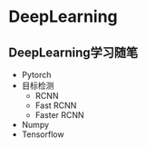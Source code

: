 # DeepLearning
## DeepLearning学习随笔

* Pytorch
* 目标检测
  * RCNN
  * Fast RCNN
  * Faster RCNN
* Numpy
* Tensorflow